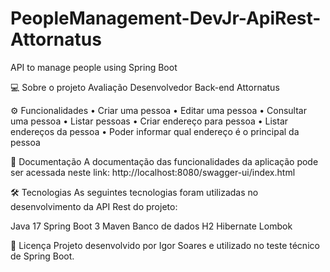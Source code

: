 # PeopleManagement-DevJr-ApiRest-Attornatus
API to manage people using Spring Boot

💻 Sobre o projeto
Avaliação Desenvolvedor Back-end Attornatus

⚙️ Funcionalidades
•	Criar uma pessoa
•	Editar uma pessoa
•	Consultar uma pessoa
•	Listar pessoas
•	Criar endereço para pessoa
•	Listar endereços da pessoa
•	Poder informar qual endereço é o principal da pessoa

📄 Documentação
A documentação das funcionalidades da aplicação pode ser acessada neste link:
http://localhost:8080/swagger-ui/index.html

🛠 Tecnologias
As seguintes tecnologias foram utilizadas no desenvolvimento da API Rest do projeto:

Java 17
Spring Boot 3
Maven
Banco de dados H2
Hibernate
Lombok

📝 Licença
Projeto desenvolvido por Igor Soares e utilizado no teste técnico de Spring Boot.


